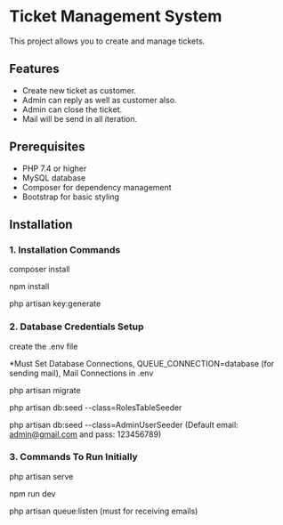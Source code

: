 # Ticket Management System

This project allows you to create and manage tickets.

## Features
- Create new ticket as customer.
- Admin can reply as well as customer also.
- Admin can close the ticket.
- Mail will be send in all iteration.

## Prerequisites
- PHP 7.4 or higher
- MySQL database
- Composer for dependency management
- Bootstrap for basic styling

## Installation

### 1. Installation Commands

composer install 

npm install

php artisan key:generate

### 2. Database Credentials Setup

create the .env file 

*Must Set Database Connections, QUEUE_CONNECTION=database (for sending mail), Mail Connections in .env

php artisan migrate

php artisan db:seed --class=RolesTableSeeder

php artisan db:seed --class=AdminUserSeeder 
(Default email: admin@gmail.com and pass: 123456789)

### 3. Commands To Run Initially

php artisan serve

npm run dev 

php artisan queue:listen 
(must for receiving emails)

